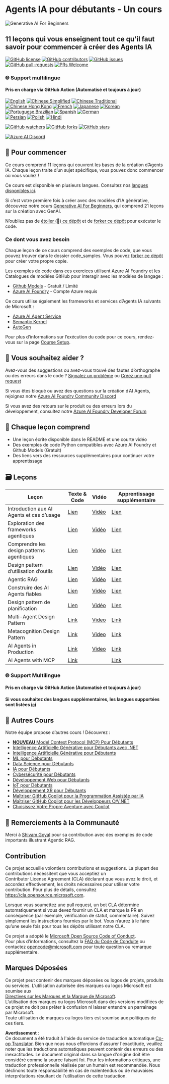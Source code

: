 <!--
CO_OP_TRANSLATOR_METADATA:
{
  "original_hash": "72c88aff725d872ad1891b50fbc9107b",
  "translation_date": "2025-06-11T07:46:59+00:00",
  "source_file": "README.md",
  "language_code": "fr"
}
-->
# Agents IA pour débutants - Un cours

![Generative AI For Beginners](../../images/repo-thumbnail.png)

## 11 leçons qui vous enseignent tout ce qu'il faut savoir pour commencer à créer des Agents IA

[![GitHub license](https://img.shields.io/github/license/microsoft/ai-agents-for-beginners.svg)](https://github.com/microsoft/ai-agents-for-beginners/blob/master/LICENSE?WT.mc_id=academic-105485-koreyst)
[![GitHub contributors](https://img.shields.io/github/contributors/microsoft/ai-agents-for-beginners.svg)](https://GitHub.com/microsoft/ai-agents-for-beginners/graphs/contributors/?WT.mc_id=academic-105485-koreyst)
[![GitHub issues](https://img.shields.io/github/issues/microsoft/ai-agents-for-beginners.svg)](https://GitHub.com/microsoft/ai-agents-for-beginners/issues/?WT.mc_id=academic-105485-koreyst)
[![GitHub pull-requests](https://img.shields.io/github/issues-pr/microsoft/ai-agents-for-beginners.svg)](https://GitHub.com/microsoft/ai-agents-for-beginners/pulls/?WT.mc_id=academic-105485-koreyst)
[![PRs Welcome](https://img.shields.io/badge/PRs-welcome-brightgreen.svg?style=flat-square)](http://makeapullrequest.com?WT.mc_id=academic-105485-koreyst)

### 🌐 Support multilingue

#### Pris en charge via GitHub Action (Automatisé et toujours à jour)

[![English](https://img.shields.io/badge/English-brightgreen.svg?style=flat-square)](README.md)
[![Chinese Simplified](https://img.shields.io/badge/Chinese_Simplified-brightgreen.svg?style=flat-square)](../zh/README.md)
[![Chinese Traditional](https://img.shields.io/badge/Chinese_Traditional-brightgreen.svg?style=flat-square)](../tw/README.md)     
[![Chinese Hong Kong](https://img.shields.io/badge/Chinese_Hong_Kong-brightgreen.svg?style=flat-square)](../hk/README.md) 
[![French](https://img.shields.io/badge/French-brightgreen.svg?style=flat-square)](./README.md)
[![Japanese](https://img.shields.io/badge/Japanese-brightgreen.svg?style=flat-square)](../ja/README.md) 
[![Korean](https://img.shields.io/badge/Korean-brightgreen.svg?style=flat-square)](../ko/README.md)
[![Portuguese Brazilian](https://img.shields.io/badge/Portuguese_Brazilian-brightgreen.svg?style=flat-square)](../pt/README.md)
[![Spanish](https://img.shields.io/badge/Spanish-brightgreen.svg?style=flat-square)](../es/README.md)
[![German](https://img.shields.io/badge/German-brightgreen.svg?style=flat-square)](../de/README.md)  
[![Persian](https://img.shields.io/badge/Persian-brightgreen.svg?style=flat-square)](../fa/README.md) 
[![Polish](https://img.shields.io/badge/Polish-brightgreen.svg?style=flat-square)](../pl/README.md) 
[![Hindi](https://img.shields.io/badge/Hindi-brightgreen.svg?style=flat-square)](../hi/README.md)

[![GitHub watchers](https://img.shields.io/github/watchers/microsoft/ai-agents-for-beginners.svg?style=social&label=Watch)](https://GitHub.com/microsoft/ai-agents-for-beginners/watchers/?WT.mc_id=academic-105485-koreyst)
[![GitHub forks](https://img.shields.io/github/forks/microsoft/ai-agents-for-beginners.svg?style=social&label=Fork)](https://GitHub.com/microsoft/ai-agents-for-beginners/network/?WT.mc_id=academic-105485-koreyst)
[![GitHub stars](https://img.shields.io/github/stars/microsoft/ai-agents-for-beginners.svg?style=social&label=Star)](https://GitHub.com/microsoft/ai-agents-for-beginners/stargazers/?WT.mc_id=academic-105485-koreyst)

[![Azure AI Discord](https://dcbadge.limes.pink/api/server/kzRShWzttr)](https://discord.gg/kzRShWzttr)


## 🌱 Pour commencer

Ce cours comprend 11 leçons qui couvrent les bases de la création d’Agents IA. Chaque leçon traite d’un sujet spécifique, vous pouvez donc commencer où vous voulez !

Ce cours est disponible en plusieurs langues. Consultez nos [langues disponibles ici](../..).

Si c’est votre première fois à créer avec des modèles d’IA générative, découvrez notre cours [Generative AI For Beginners](https://aka.ms/genai-beginners), qui comprend 21 leçons sur la création avec GenAI.

N’oubliez pas de [étoiler (🌟) ce dépôt](https://docs.github.com/en/get-started/exploring-projects-on-github/saving-repositories-with-stars?WT.mc_id=academic-105485-koreyst) et de [forker ce dépôt](https://github.com/microsoft/ai-agents-for-beginners/fork) pour exécuter le code.

### Ce dont vous avez besoin

Chaque leçon de ce cours comprend des exemples de code, que vous pouvez trouver dans le dossier code_samples. Vous pouvez [forker ce dépôt](https://github.com/microsoft/ai-agents-for-beginners/fork) pour créer votre propre copie.

Les exemples de code dans ces exercices utilisent Azure AI Foundry et les Catalogues de modèles GitHub pour interagir avec les modèles de langage :

- [Github Models](https://aka.ms/ai-agents-beginners/github-models) - Gratuit / Limité
- [Azure AI Foundry](https://aka.ms/ai-agents-beginners/ai-foundry) - Compte Azure requis

Ce cours utilise également les frameworks et services d’Agents IA suivants de Microsoft :
- [Azure AI Agent Service](https://aka.ms/ai-agents-beginners/ai-agent-service)
- [Semantic Kernel](https://aka.ms/ai-agents-beginners/semantic-kernel)
- [AutoGen](https://aka.ms/ai-agents/autogen)

Pour plus d’informations sur l’exécution du code pour ce cours, rendez-vous sur la page [Course Setup](./00-course-setup/README.md).

## 🙏 Vous souhaitez aider ?

Avez-vous des suggestions ou avez-vous trouvé des fautes d’orthographe ou des erreurs dans le code ? [Signalez un problème](https://github.com/microsoft/ai-agents-for-beginners/issues?WT.mc_id=academic-105485-koreyst) ou [Créez une pull request](https://github.com/microsoft/ai-agents-for-beginners/pulls?WT.mc_id=academic-105485-koreyst)

Si vous êtes bloqué ou avez des questions sur la création d’AI Agents, rejoignez notre [Azure AI Foundry Community Discord](https://discord.gg/kzRShWzttr)

Si vous avez des retours sur le produit ou des erreurs lors du développement, consultez notre [Azure AI Foundry Developer Forum](https://aka.ms/azureaifoundry/forum)

## 📂 Chaque leçon comprend

- Une leçon écrite disponible dans le README et une courte vidéo
- Des exemples de code Python compatibles avec Azure AI Foundry et Github Models (Gratuit)
- Des liens vers des ressources supplémentaires pour continuer votre apprentissage


## 🗃️ Leçons

| **Leçon**                                | **Texte & Code**                                   | **Vidéo**                                                  | **Apprentissage supplémentaire**                                                      |
|------------------------------------------|----------------------------------------------------|------------------------------------------------------------|----------------------------------------------------------------------------------------|
| Introduction aux AI Agents et cas d’usage | [Lien](./01-intro-to-ai-agents/README.md)          | [Vidéo](https://youtu.be/3zgm60bXmQk?si=z8QygFvYQv-9WtO1)  | [Lien](https://aka.ms/ai-agents-beginners/collection?WT.mc_id=academic-105485-koreyst) |
| Exploration des frameworks agentiques    | [Lien](./02-explore-agentic-frameworks/README.md)  | [Vidéo](https://youtu.be/ODwF-EZo_O8?si=Vawth4hzVaHv-u0H)  | [Lien](https://aka.ms/ai-agents-beginners/collection?WT.mc_id=academic-105485-koreyst) |
| Comprendre les design patterns agentiques | [Lien](./03-agentic-design-patterns/README.md)     | [Vidéo](https://youtu.be/m9lM8qqoOEA?si=BIzHwzstTPL8o9GF)  | [Lien](https://aka.ms/ai-agents-beginners/collection?WT.mc_id=academic-105485-koreyst) |
| Design pattern d’utilisation d’outils    | [Lien](./04-tool-use/README.md)                    | [Vidéo](https://youtu.be/vieRiPRx-gI?si=2z6O2Xu2cu_Jz46N)  | [Lien](https://aka.ms/ai-agents-beginners/collection?WT.mc_id=academic-105485-koreyst) |
| Agentic RAG                             | [Lien](./05-agentic-rag/README.md)                 | [Vidéo](https://youtu.be/WcjAARvdL7I?si=gKPWsQpKiIlDH9A3)  | [Lien](https://aka.ms/ai-agents-beginners/collection?WT.mc_id=academic-105485-koreyst) |
| Construire des AI Agents fiables          | [Lien](./06-building-trustworthy-agents/README.md) | [Vidéo](https://youtu.be/iZKkMEGBCUQ?si=jZjpiMnGFOE9L8OK ) | [Lien](https://aka.ms/ai-agents-beginners/collection?WT.mc_id=academic-105485-koreyst) |
| Design pattern de planification           | [Lien](./07-planning-design/README.md)             | [Vidéo](https://youtu.be/kPfJ2BrBCMY?si=6SC_iv_E5-mzucnC)  | [Lien](https://aka.ms/ai-agents-beginners/collection?WT.mc_id=academic-105485-koreyst) |
| Multi-Agent Design Pattern               | [Link](./08-multi-agent/README.md)                 | [Video](https://youtu.be/V6HpE9hZEx0?si=rMgDhEu7wXo2uo6g)  | [Link](https://aka.ms/ai-agents-beginners/collection?WT.mc_id=academic-105485-koreyst) |
| Metacognition Design Pattern             | [Link](./09-metacognition/README.md)               | [Video](https://youtu.be/His9R6gw6Ec?si=8gck6vvdSNCt6OcF)  | [Link](https://aka.ms/ai-agents-beginners/collection?WT.mc_id=academic-105485-koreyst) |
| AI Agents in Production                  | [Link](./10-ai-agents-production/README.md)        | [Video](https://youtu.be/l4TP6IyJxmQ?si=31dnhexRo6yLRJDl)  | [Link](https://aka.ms/ai-agents-beginners/collection?WT.mc_id=academic-105485-koreyst) |
| AI Agents with MCP                       | [Link](./11-mcp/README.md)                         |                                                            | [Link](https://aka.ms/mcp-for-beginners)                                               |

### 🌐 Support Multilingue

#### Pris en charge via GitHub Action (Automatisé et toujours à jour)  
#### Si vous souhaitez des langues supplémentaires, les langues supportées sont listées [ici](https://github.com/Azure/co-op-translator/blob/main/getting_started/supported-languages.md)

## 🎒 Autres Cours

Notre équipe propose d’autres cours ! Découvrez :

- [**NOUVEAU** Model Context Protocol (MCP) Pour Débutants](https://github.com/microsoft/mcp-for-beginners?WT.mc_id=academic-105485-koreyst)  
- [Intelligence Artificielle Générative pour Débutants avec .NET](https://github.com/microsoft/Generative-AI-for-beginners-dotnet?WT.mc_id=academic-105485-koreyst)  
- [Intelligence Artificielle Générative pour Débutants](https://github.com/microsoft/generative-ai-for-beginners?WT.mc_id=academic-105485-koreyst)  
- [ML pour Débutants](https://aka.ms/ml-beginners?WT.mc_id=academic-105485-koreyst)  
- [Data Science pour Débutants](https://aka.ms/datascience-beginners?WT.mc_id=academic-105485-koreyst)  
- [IA pour Débutants](https://aka.ms/ai-beginners?WT.mc_id=academic-105485-koreyst)  
- [Cybersécurité pour Débutants](https://github.com/microsoft/Security-101??WT.mc_id=academic-96948-sayoung)  
- [Développement Web pour Débutants](https://aka.ms/webdev-beginners?WT.mc_id=academic-105485-koreyst)  
- [IoT pour Débutants](https://aka.ms/iot-beginners?WT.mc_id=academic-105485-koreyst)  
- [Développement XR pour Débutants](https://github.com/microsoft/xr-development-for-beginners?WT.mc_id=academic-105485-koreyst)  
- [Maîtriser GitHub Copilot pour la Programmation Assistée par IA](https://aka.ms/GitHubCopilotAI?WT.mc_id=academic-105485-koreyst)  
- [Maîtriser GitHub Copilot pour les Développeurs C#/.NET](https://github.com/microsoft/mastering-github-copilot-for-dotnet-csharp-developers?WT.mc_id=academic-105485-koreyst)  
- [Choisissez Votre Propre Aventure avec Copilot](https://github.com/microsoft/CopilotAdventures?WT.mc_id=academic-105485-koreyst)  

## 🌟 Remerciements à la Communauté

Merci à [Shivam Goyal](https://www.linkedin.com/in/shivam2003/) pour sa contribution avec des exemples de code importants illustrant Agentic RAG.

## Contribution

Ce projet accueille volontiers contributions et suggestions. La plupart des contributions nécessitent que vous acceptiez un  
Contributor License Agreement (CLA) déclarant que vous avez le droit, et accordez effectivement, les droits nécessaires pour utiliser votre contribution. Pour plus de détails, consultez <https://cla.opensource.microsoft.com>.

Lorsque vous soumettez une pull request, un bot CLA détermine automatiquement si vous devez fournir un CLA et marque la PR en conséquence (par exemple, vérification de statut, commentaire). Suivez simplement les instructions fournies par le bot. Vous n’aurez à le faire qu’une seule fois pour tous les dépôts utilisant notre CLA.

Ce projet a adopté le [Microsoft Open Source Code of Conduct](https://opensource.microsoft.com/codeofconduct/).  
Pour plus d’informations, consultez la [FAQ du Code de Conduite](https://opensource.microsoft.com/codeofconduct/faq/) ou contactez [opencode@microsoft.com](mailto:opencode@microsoft.com) pour toute question ou remarque supplémentaire.

## Marques Déposées

Ce projet peut contenir des marques déposées ou logos de projets, produits ou services. L’utilisation autorisée des marques ou logos Microsoft est soumise aux  
[Directives sur les Marques et la Marque de Microsoft](https://www.microsoft.com/legal/intellectualproperty/trademarks/usage/general).  
L’utilisation des marques ou logos Microsoft dans des versions modifiées de ce projet ne doit pas prêter à confusion ni laisser entendre un parrainage par Microsoft.  
Toute utilisation de marques ou logos tiers est soumise aux politiques de ces tiers.

**Avertissement** :  
Ce document a été traduit à l'aide du service de traduction automatique [Co-op Translator](https://github.com/Azure/co-op-translator). Bien que nous nous efforcions d'assurer l'exactitude, veuillez noter que les traductions automatiques peuvent contenir des erreurs ou des inexactitudes. Le document original dans sa langue d'origine doit être considéré comme la source faisant foi. Pour les informations critiques, une traduction professionnelle réalisée par un humain est recommandée. Nous déclinons toute responsabilité en cas de malentendus ou de mauvaises interprétations résultant de l'utilisation de cette traduction.